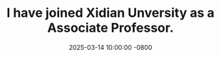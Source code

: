 ---
title: >-
    I have joined Xidian Unversity as a Associate Professor.
date: 2025-03-14 10:00:00 -0800
---
